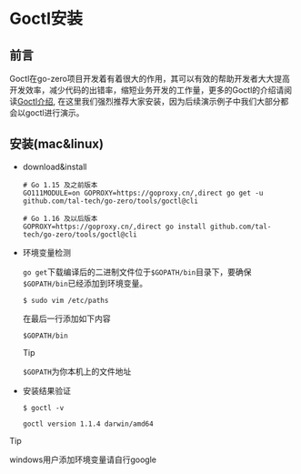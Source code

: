 # Goctl安装

## 前言
Goctl在go-zero项目开发着有着很大的作用，其可以有效的帮助开发者大大提高开发效率，减少代码的出错率，缩短业务开发的工作量，更多的Goctl的介绍请阅读[Goctl介绍](goctl.md),
在这里我们强烈推荐大家安装，因为后续演示例子中我们大部分都会以goctl进行演示。

## 安装(mac&linux)
* download&install
    ```shell
    # Go 1.15 及之前版本
    GO111MODULE=on GOPROXY=https://goproxy.cn/,direct go get -u github.com/tal-tech/go-zero/tools/goctl@cli

    # Go 1.16 及以后版本
    GOPROXY=https://goproxy.cn/,direct go install github.com/tal-tech/go-zero/tools/goctl@cli
    ```
* 环境变量检测

    `go get`下载编译后的二进制文件位于`$GOPATH/bin`目录下，要确保`$GOPATH/bin`已经添加到环境变量。
    ```shell
    $ sudo vim /etc/paths
    ```
    在最后一行添加如下内容
    ```text
    $GOPATH/bin
    ```
    > [!TIP]
    > `$GOPATH`为你本机上的文件地址 

* 安装结果验证
    ```shell
    $ goctl -v
    ```
    ```text
    goctl version 1.1.4 darwin/amd64
    ```
  
> [!TIP]
> windows用户添加环境变量请自行google
